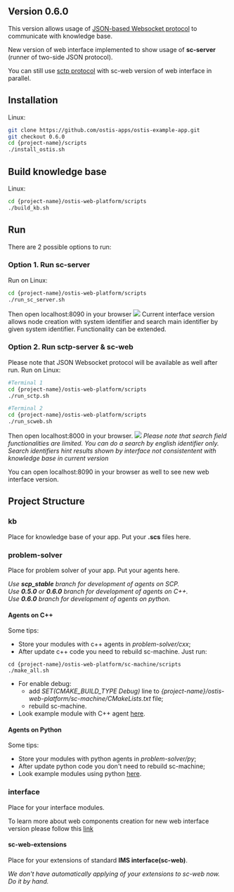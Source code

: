 ## Version 0.6.0

This version allows usage of [JSON-based Websocket protocol](http://ostis-dev.github.io/sc-machine/http/websocket/) to communicate with knowledge base.

New version of web interface implemented to show usage of **sc-server** (runner of two-side JSON protocol).

You can still use [sctp protocol](http://ostis-dev.github.io/sc-machine/net/sctp/) with sc-web version of web interface in parallel.

## Installation

Linux:
```sh
git clone https://github.com/ostis-apps/ostis-example-app.git
git checkout 0.6.0
cd {project-name}/scripts
./install_ostis.sh
```

## Build knowledge base
Linux:
```sh
cd {project-name}/ostis-web-platform/scripts
./build_kb.sh
```

## Run

There are 2 possible options to run:
### Option 1. Run sc-server 
Run on Linux:
```sh
cd {project-name}/ostis-web-platform/scripts
./run_sc_server.sh
```

Then open localhost:8090 in your browser
![](https://i.imgur.com/wibISSV.png)
Current interface version allows node creation with system identifier and search main identifier by given system identifier. Functionality can be extended.
### Option 2. Run sctp-server & sc-web
Please note that JSON Websocket protocol will be available as well after run.
Run on Linux:
```sh
#Terminal 1
cd {project-name}/ostis-web-platform/scripts
./run_sctp.sh

#Terminal 2
cd {project-name}/ostis-web-platform/scripts
./run_scweb.sh
```

Then open localhost:8000 in your browser.
![](https://i.imgur.com/6SehI5s.png)
*Please note that search field functionalities are limited. You can do a search by english identifier only. Search identifiers hint results shown by interface not consistentent with knowledge base in current version*

You can open localhost:8090 in your browser as well to see new web interface version.

## Project Structure

### kb
Place for knowledge base of your app. Put your **.scs** files here.

### problem-solver
Place for problem solver of your app. Put your agents here.

*Use **scp_stable** branch for development of agents on SCP.*  
*Use **0.5.0** or **0.6.0** branch for development of agents on C++.*  
*Use **0.6.0** branch for development of agents on python.*  

#### Agents on C++
Some tips:
- Store your modules with c++ agents in *problem-solver/cxx*;
- After update c++ code you need to rebuild sc-machine. Just run:  
```
cd {project-name}/ostis-web-platform/sc-machine/scripts
./make_all.sh
```
- For enable debug:
    * add *SET(CMAKE_BUILD_TYPE Debug)* line 
    to *{project-name}/ostis-web-platform/sc-machine/CMakeLists.txt* file;
    * rebuild sc-machine.
- Look example module with C++ agent [here](problem-solver/cxx/exampleModule/README.md).

#### Agents on Python
Some tips:
- Store your modules with python agents in *problem-solver/py*;
- After update python code you don't need to rebuild sc-machine;
- Look example modules using python [here](problem-solver/py). 

### interface

Place for your interface modules.

To learn more about web components creation for new web interface version please follow this [link](https://github.com/MikhailSadovsky/sc-machine/tree/example/web/client)

#### sc-web-extensions
Place for your extensions of standard **IMS interface(sc-web)**. 

*We don't have automatically applying of your extensions to sc-web now. Do it by hand.*
